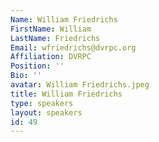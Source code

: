 ```yaml
---
Name: William Friedrichs
FirstName: William
LastName: Friedrichs
Email: wfriedrichs@dvrpc.org
Affiliation: DVRPC
Position: ''
Bio: ''
avatar: William Friedrichs.jpeg
title: William Friedrichs
type: speakers
layout: speakers
id: 49
---
```

